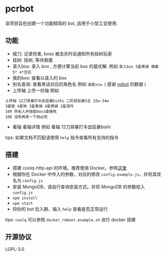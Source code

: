 # pcrbot
该项目旨在创建一个功能精简的 bot, 适用于小型工会使用.

## 功能
- 报刀: 记录伤害, boss 被击杀时会通知所有挂树玩家
- 挂树: 挂树, 等待救援
- 录入box: 录入 box , 方便计算当前 box 的最优解. 例如 `录入box 5星黑骑 偶像5* 4*空花`
- 我的box: 查看以录入的 box 
- 别名查询: 查看黑话对应的角色名 例如 `谁是xcw`. ( 感谢 [yobot](https://github.com/yuudi/yobot) 的数据 )
- 上传轴 上传一份轴 例如
```
上传轴 12刀哥暴打半血狂暴bishi 二阶段狂暴5王 32w-34w
3星狼 4星狗 3星黄骑 4星黑骑 3星深月
109 所有人开技能boss直接死
108 没死再来一下他必死
```
- 看轴 看轴详情 例如 看轴 12刀哥暴打半血狂暴bishi

tips: 如果文档不匹配请使用 `help` 指令查看所有支持的指令

## 搭建
- 搭建 coolq-http-api 的环境。推荐使用 Docker。参照[这里](https://cqhttp.cc/docs/4.10/#/Docker)
- 根据你在 Docker 中传入的参数，对应的修改 `config.example.js`，并将其改名为 `config.js`
- 安装 MongoDB，请自行查询安装方式。并将 MongoDB 的参数给入 `config.js`
- `npm install`
- `npm start`
- 将你的 bot 拉入群，输入 `help` 查看是否正常运行

tips: `coolq` 可以参照 `docker_reboot.example.sh` 进行 docker 搭建

## 开源协议
LGPL-3.0